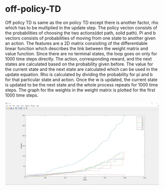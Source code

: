 # off-policy-TD
Off policy TD is same as the on policy TD except there is another factor, rho which has to be multiplied in
the update step. The policy vecton consists of the probabilities of choosing the two actions(dot path,
solid path). Pi and b vectors consists of probabilities of moving from one state to another given an
action. The features are a 2D matrix consisiting of the differentiable linear function which describes the
link between the weight matrix and value function. Since there are no terminal states, the loop goes on
only for 1000 time steps directly. The action, corresponding reward, and the next states are calculated
based on the probability given before. The value for the current state and the next state are calculated
which can be used in the update equation. Rho is calculated by dividing the probability for pi and b for
that particular state and action. Once the w is updated, the current state is updated to be the next state
and the whole process repeats for 1000 time steps. The graph for the weights in the weight matrix is
plotted for the first 1000 time steps.

![alt text](rl.jpg "")
